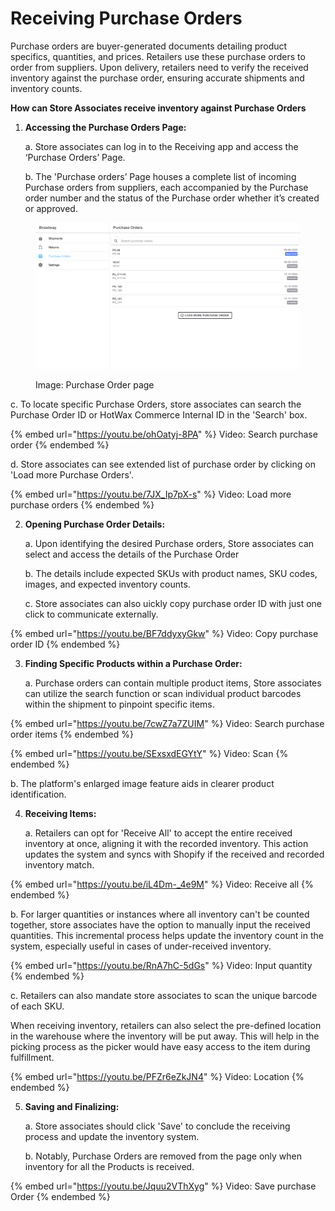 # Receiving Purchase Orders

Purchase orders are buyer-generated documents detailing product specifics, quantities, and prices. Retailers use these purchase orders to order from suppliers. Upon delivery, retailers need to verify the received inventory against the purchase order, ensuring accurate shipments and inventory counts.

**How can Store Associates receive inventory against Purchase Orders**

1. **Accessing the Purchase Orders Page:**

   a. Store associates can log in to the Receiving app and access the ‘Purchase Orders’ Page.
   
   b. The 'Purchase orders’ Page houses a complete list of incoming Purchase orders from suppliers, each accompanied by the Purchase order number and the status of the Purchase order whether it’s created or approved.

<figure><img src="../.gitbook/assets/Screenshot 2023-10-19 at 6.17.15 PM.png" alt=""><figcaption><p>Image: Purchase Order page</p></figcaption></figure>
   
   c. To locate specific Purchase Orders, store associates can search the Purchase Order ID or HotWax Commerce Internal ID in the 'Search' box.

{% embed url="https://youtu.be/ohOatyj-8PA" %}
Video: Search purchase order
{% endembed %}

   d. Store associates can see extended list of purchase order by clicking on 'Load more Purchase Orders'.

{% embed url="https://youtu.be/7JX_Ip7pX-s" %}
Video: Load more purchase orders
{% endembed %}


2. **Opening Purchase Order Details:**

   a. Upon identifying the desired Purchase orders, Store associates can select and access the details of the Purchase Order
   
   b. The details include expected SKUs with product names, SKU codes, images, and expected inventory counts.

   c. Store associates can also uickly copy purchase order ID with just one click to communicate externally.

{% embed url="https://youtu.be/BF7ddyxyGkw" %}
Video: Copy purchase order ID
{% endembed %}

3. **Finding Specific Products within a Purchase Order:**

   a. Purchase orders can contain multiple product items, Store associates can utilize the search function or scan individual product barcodes within the shipment to pinpoint specific items.

{% embed url="https://youtu.be/7cwZ7a7ZUIM" %}
Video: Search purchase order items
{% endembed %}

{% embed url="https://youtu.be/SExsxdEGYtY" %}
Video: Scan&#x20;
{% endembed %}
   
   b. The platform's enlarged image feature aids in clearer product identification.

4. **Receiving Items:**

   a. Retailers can opt for 'Receive All' to accept the entire received inventory at once, aligning it with the recorded inventory. This action updates the system and syncs with Shopify if the received and recorded inventory match.

{% embed url="https://youtu.be/iL4Dm-_4e9M" %}
Video: Receive all
{% endembed %}
   
   b. For larger quantities or instances where all inventory can't be counted together, store associates have the option to manually input the received quantities. This incremental process helps update the inventory count in the system, especially useful in cases of under-received inventory.

{% embed url="https://youtu.be/RnA7hC-5dGs" %}
Video: Input quantity
{% endembed %}
   
   c. Retailers can also mandate store associates to scan the unique barcode of each SKU. 

When receiving inventory, retailers can also select the pre-defined location in the warehouse where the inventory will be put away. This will help in the picking process as the picker would have easy access to the item during fulfillment.

{% embed url="https://youtu.be/PFZr6eZkJN4" %}
Video: Location
{% endembed %}

5. **Saving and Finalizing:**

   a. Store associates should click 'Save' to conclude the receiving process and update the inventory system.
   
   b. Notably, Purchase Orders are removed from the page only when inventory for all the Products is received.

{% embed url="https://youtu.be/Jquu2VThXyg" %}
Video: Save purchase Order
{% endembed %}



